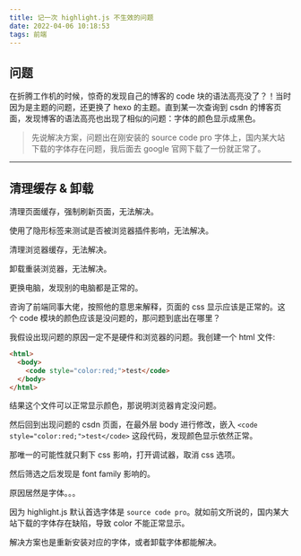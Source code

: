 ```yaml
---
title: 记一次 highlight.js 不生效的问题
date: 2022-04-06 10:18:53
tags: 前端
---
```




## 问题

在折腾工作机的时候，惊奇的发现自己的博客的 code 块的语法高亮没了？！当时因为是主题的问题，还更换了 hexo 的主题。直到某一次查询到 csdn 的博客页面，发现博客的语法高亮也出现了相似的问题：字体的颜色显示成黑色。

 

> 先说解决方案，问题出在刚安装的 source code pro  字体上，国内某大站下载的字体存在问题，我后面去 google 官网下载了一份就正常了。

---



## 清理缓存 & 卸载

清理页面缓存，强制刷新页面，无法解决。

使用了隐形标签来测试是否被浏览器插件影响，无法解决。

清理浏览器缓存，无法解决。

卸载重装浏览器，无法解决。

更换电脑，发现别的电脑都是正常的。



咨询了前端同事大佬，按照他的意思来解释，页面的 css 显示应该是正常的。这个 code 模块的颜色应该是没问题的，那问题到底出在哪里？



我假设出现问题的原因一定不是硬件和浏览器的问题。我创建一个 html 文件:

```html
<html>
  <body>
    <code style="color:red;">test</code>
  </body>
</html>
```

结果这个文件可以正常显示颜色，那说明浏览器肯定没问题。

 然后回到出现问题的 csdn 页面，在最外层 body 进行修改，嵌入 `<code style="color:red;">test</code>` 这段代码，发现颜色显示依然正常。

那唯一的可能性就只剩下 css 影响，打开调试器，取消 css 选项。

然后筛选之后发现是 font family 影响的。

原因居然是字体。。。

因为 highlight.js 默认首选字体是 `source code pro`。就如前文所说的，国内某大站下载的字体存在缺陷，导致 color 不能正常显示。

解决方案也是重新安装对应的字体，或者卸载字体都能解决。

